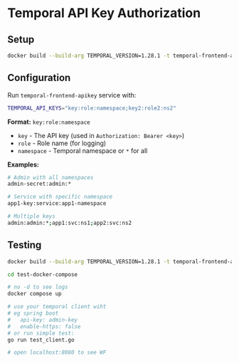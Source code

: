 # Temporal API Key Authorization


## Setup

```bash
docker build --build-arg TEMPORAL_VERSION=1.28.1 -t temporal-frontend-apikey:1.28.1 .
```

## Configuration

Run `temporal-frontend-apikey` service with:
```bash
TEMPORAL_API_KEYS="key:role:namespace;key2:role2:ns2"
```

**Format:** `key:role:namespace`
- `key` - The API key (used in `Authorization: Bearer <key>`)
- `role` - Role name (for logging)
- `namespace` - Temporal namespace or `*` for all

**Examples:**
```bash
# Admin with all namespaces
admin-secret:admin:*

# Service with specific namespace
app1-key:service:app1-namespace

# Multiple keys
admin:admin:*;app1:svc:ns1;app2:svc:ns2
```
## Testing

```bash
docker build --build-arg TEMPORAL_VERSION=1.28.1 -t temporal-frontend-apikey:1.28.1 .

cd test-docker-compose

# no -d to see logs
docker compose up

# use your temporal client wiht 
# eg spring boot
#   api-key: admin-key
#   enable-https: false
# or run simple test:
go run test_client.go

# open localhost:8080 to see WF

```
